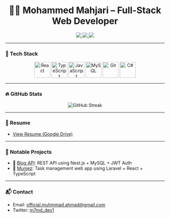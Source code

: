 <h1 align="center">👨‍💻 Mohammed Mahjari – Full-Stack Web Developer</h1>

<p align="center">
  <a href="https://www.linkedin.com/in/mohammed-mohjri/">
    <img src="https://img.shields.io/badge/LinkedIn-blue?style=flat-square&logo=linkedin" />
  </a>
  <a href="https://github.com/M7MDdev1">
    <img src="https://img.shields.io/badge/GitHub-000?style=flat-square&logo=github" />
  </a>
  <a href="https://m7md.co">
    <img src="https://img.shields.io/badge/Portfolio-000000?style=flat-square&logo=vercel" />
  </a>
</p>

---

### 🧰 Tech Stack

<p align="center">
  <img src="https://cdn.jsdelivr.net/gh/devicons/devicon/icons/react/react-original.svg" width="50" alt="React"/>
  <img src="https://cdn.jsdelivr.net/gh/devicons/devicon/icons/typescript/typescript-original.svg" width="50" alt="TypeScript"/>
  <img src="https://cdn.jsdelivr.net/gh/devicons/devicon/icons/javascript/javascript-original.svg" width="50" alt="JavaScript"/>
  <img src="https://cdn.jsdelivr.net/gh/devicons/devicon/icons/mysql/mysql-original-wordmark.svg" width="50" alt="MySQL"/>
  <img src="https://cdn.jsdelivr.net/gh/devicons/devicon/icons/git/git-original.svg" width="50" alt="Git"/>
  <img src="https://cdn.jsdelivr.net/gh/devicons/devicon/icons/csharp/csharp-original.svg" width="50" alt="C#"/>
</p>

---

### 🔥 GitHub Stats

<p align="center">
  <img src="https://streak-stats.demolab.com?user=M7MDdev1&theme=github-dark&hide_border=true" alt="GitHub Streak"/>
</p>

---

### 📄 Resume

- [View Resume (Google Drive)](https://drive.google.com/file/d/1IFovPaeG4uGqznLRepLKrt3F1QNZk_y0/view?usp=sharing)

---

### 📌 Notable Projects

- 🔗 [Blog API](https://github.com/M7MDdev1/Blog-API): REST API using Nest.js + MySQL + JWT Auth  
- 🔗 [Munjez](https://github.com/M7MDdev1/Munjez): Task management web app using Laravel + React + TypeScript

---

### 📬 Contact

- Email: [official.muhmmad.ahmad@gmail.com](mailto:official.muhmmad.ahmad@gmail.com)
- Twitter: [m7md_dev1](https://x.com/m7md_dev1)
